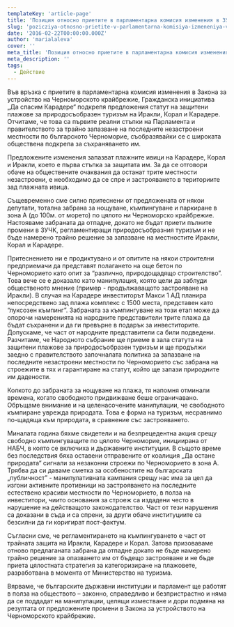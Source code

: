 ```yaml
---
templateKey: 'article-page'
title: 'Позиция относно приетите в парламентарна комисия изменения в ЗУЧК'
slug: 'pozicziya-otnosno-prietite-v-parlamentarna-komisiya-izmeneniya-v-zu-ch-k'
date: '2016-02-22T00:00:00.000Z'
author: 'marialaleva'
cover: ''
meta_title: 'Позиция относно приетите в парламентарна комисия изменения в ЗУЧК'
meta_description: ''
tags:
  - Действие
---
```


Във връзка с приетите в парламентарна комисия изменения в Закона за устройство на Черноморското крайбрежие, Гражданска инициатива „Да спасим Карадере“ подкрепя предложения статут на защитени плажове за природосъобразен туризъм на Иракли, Корал и Карадере. Отчитаме, че това са първите реални стъпки на Парламента и правителството за трайно запазване на последните незастроени местности по българското Черноморие, съобразявайки се с широката обществена подкрепа за съхраняването им.

Предложените изменения запазват плажните ивици на Карадере, Корал и Иракли, което е първа стъпка за защитата им. За да се отговори обаче на обществените очаквания да останат трите местности незастроени, е необходимо да се спре и застрояването в териториите зад плажната ивица.

Същевременно сме силно притеснени от предложената от някои депутати, тотална забрана за нощуване, къмпингуване и паркиране в зона А (до 100м. от морето) по цялото ни Черноморско крайбрежие. Настояваме забраната да отпадне, докато не бъдат приети пълните промени в ЗУЧК, регламентиращи природосъобразния туризъм и не бъде намерено трайно решение за запазване на местностите Иракли, Корал и Карадере.

Притеснението ни е продиктувано и от опитите на някои строителни предприемачи да представят полагането на още бетон по Черноморието като опит за “различно, природощадящо строителство”. Това вече се е доказало като манипулация, която цели да заблуди общественото мнение (пример - продължаващото застрояване на Иракли). В случая на Карадере инвеститорът Макси 1 АД планира непосредствено зад плажа комплекс с 1500 места, представен като “луксозен къмпинг”. Забраната за къмпингуване на този етап може да опорочи намеренията на народните представители трите плажа да бъдат съхранени и да ги превърне в подарък за инвеститорите. Допускаме, че част от народните представители са били подведени.
Разчитаме, че Народното събрание ще приеме в зала статута на защитени плажове за природосъобразен туризъм и ще продължи заедно с правителството започналата политика за запазване на последните незастроени местности по Черноморието със забрана на строежите в тях и гарантиране на статут, който ще запази природните им дадености.

Колкото до забраната за нощуване на плажа, тя напомня отминали времена, когато свободното придвижване беше ограничавано. Обръщаме внимание и на целенасочените манипулации, че свободното къмпиране уврежда природата. Това е форма на туризъм, несравнимо по-щадяща към природата, в сравнение със застрояването.

Миналата година бяхме свидетели и на безпрецедентна акция срещу свободно къмпингуващите по цялото Черноморие, инициирана от НАБЧ, в която се включиха и държавните институции. В същото време без последствия бяха оставени отправените от коалиция „Да остане природата“ сигнали за незаконни строежи по Черноморието в зона А. Трябва да си даваме сметка за особеностите на българската „публичност” - манипулативната кампания срещу нас има за цел да изгони активните противници на застрояването на последните естествено красиви местности по Черноморието, в полза на инвеститори, чиито основания за строеж са издадени често в нарушение на действащото законодателство. Част от тези нарушения са доказани в съда и са спрени, за други обаче институциите са безсилни да ги коригират пост-фактум.

Съгласни сме, че регламентирането на къмпингуването е част от трайната защита на Иракли, Карадере и Корал. Затова призоваваме отново предлаганата забрана да отпадне докато не бъде намерено трайно решение за опазването им от бъдещо застрояване и не бъде приета цялостната стратегия за категоризиране на плажовете, разработвана в момента от Министерство на туризма.

Вярваме, че българските държавни институции и парламент ще работят в полза на обществото – законно, справедливо и безпристрастно и няма да се поддадат на манипулации, целящи изместване и дори подмяна на резултата от предложените промени в Закона за устройството на Черноморското крайбрежие.

